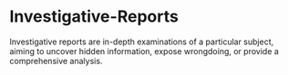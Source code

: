 # Investigative-Reports
Investigative reports are in-depth examinations of a particular subject, aiming to uncover hidden information, expose wrongdoing, or provide a comprehensive analysis.
